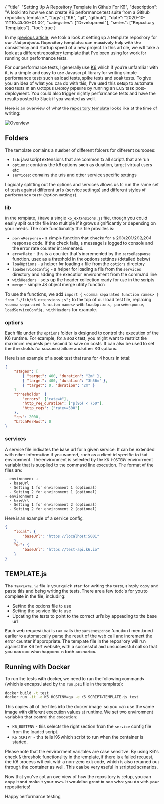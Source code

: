 {
    "title": "Setting Up A Repository Template In Github For K6",
    "description": "A look into how we can create K6 performance test suite from a Github repository template.",
    "tags": ["K6", "git", "github"],
    "date": "2020-10-11T10:45:00+01:00",
    "categories": ["Development"],
    "series": ["Repository Templates"],
    "toc": true
}

In my [previous article](/article/2020/10/setting-up-a-repository-template-in-github-for-.net/), we took a look at setting up a template repository for our .Net projects. Repository templates can massively help with the consistency and startup speed of a new project. In this article, we will take a look at a different repository template that I've been using for work for running our performance tests.

<!--more-->

For our performance tests, I generally use [K6](https://k6.io) which if you're unfamiliar with it, is a simple and easy to use Javascript library for writing simple performance tests such as load tests, spike tests and soak tests. To give you an idea of what you can do with this, I've used this setup to automate load tests in an Octopus Deploy pipeline by running an ECS task post-deployment. You could also trigger nightly performance tests and have the results posted to Slack if you wanted as well.

Here is an overview of what the [repository template](https://github.com/Im5tu/template-k6) looks like at the time of writing:

![Overview](/img/template-k6/overview.png)

## Folders

The template contains a number of different folders for different purposes:

- `lib`: javascript extensions that are common to all scripts that are run
- `options`: contains the k6 options such as duration, target virtual users etc
- `services`: contains the urls and other service specific settings

Logically splitting out the options and services allows us to run the same set of tests against different url's (service settings) and different styles of performance tests (option settings).

### lib

In the template, I have a single `k6_extensions.js` file, though you could easily split out the file into multiple if it grows significantly or depending on your needs. The core functionality this file provides is:

- `parseResponse` - a simple function that checks for a 200/201/202/204 response code. If the check fails, a message is logged to console and the error rate counter incremented.
- `errorRate` - this is a counter that's incremented by the `parseResponse` function, used as a threshold in the options settings (detailed below)
- `loadOptions` - a helper for loading a file from the `options` directory
- `loadServiceConfig` - a helper for loading a file from the `services` directory and adding the execution environment from the command line
- `withHeaders` - sets up the header collection ready for use in the scripts
- `merge` - simple JS object merge utility function

To use the functions, we add `import { <comma separated function names> } from "./lib/k6_extensions.js";` to the top of our load test file, replacing `<comma separated function names>` with `loadOptions, parseResponse, loadServiceConfig, withHeaders` for example.

### options

Each file under the `options` folder is designed to control the execution of the K6 runtime. For example, for a soak test, you might want to restrict the maximum requests per second to save on costs. It can also be used to set the thresholds for success/failure and other K6 options.

Here is an example of a soak test that runs for 4 hours in total:

```json
{
    "stages": [
        { "target": 400, "duration": "2m" },
        { "target": 400, "duration": "3h56m" },
        { "target": 0, "duration": "2m" }
    ],
    "thresholds": {
        "errors": ["rate=0"],
        "http_req_duration": ["p(95) < 750"],
        "http_reqs": ["rate>=500"]
    },
    "rps": 2000,
    "batchPerHost": 0
}
```

### services

A service file indicates the base url for a given service. It can be extended with other information if you wanted, such as a client id specific to that environment. The environment is selected by the `K6_HOSTENV` environment variable that is supplied to the command line execution. The format of the files are:

```
- environment 1
  - baseUrl
  - Setting 1 for environment 1 (optional)
  - Setting 2 for environment 1 (optional)
- environment 2
  - baseUrl
  - Setting 1 for environment 2 (optional)
  - Setting 2 for environment 2 (optional)
```

Here is an example of a service config:

```json
{
    "local": {
        "baseUrl": "https://localhost:5001"
    },
    "qa": {
        "baseUrl": "https://test-api.k6.io"
    }
}
```

## TEMPLATE.js

The `TEMPLATE.js` file is your quick start for writing the tests, simply copy and paste this and being writing the tests. There are a few todo's for you to complete in the file, including:

- Setting the options file to use
- Setting the service file to use
- Updating the tests to point to the correct url's by appending to the base url

Each web request that is run calls the `parseResponse` function I mentioned earlier to automatically parse the result of the web call and increment the error counter if appropriate. The template file in the repository will run against the K6 test website, with a successful and unsuccessful call so that you can see what happens in both scenarios.

## Running with Docker

To run the tests with docker, we need to run the following commands (which is encapsulated by the `run.ps1` file in the template):

```bash
docker build -t test .
docker run -it -e K6_HOSTENV=qa -e K6_SCRIPT=TEMPLATE.js test
```

This copies all of the files into the docker image, so you can use the same image with different execution values at runtime. We set two environment variables that control the execution:

- `K6_HOSTENV` - this selects the right section from the `service` config file from the loaded script.
- `K6_SCRIPT` - this tells K6 which script to run when the container is started.

Please note that the environment variables are case sensitive. By using K6's check & threshold functionality in the template, if there is a failed request, the K6 process will exit with a non-zero exit code, which is also returned out through the container as well. This can be very useful in scripted scenarios.

Now that you've got an overview of how the repository is setup, you can copy it and make it your own. It would be great to see what you do with your repositories!

Happy performance testing!
